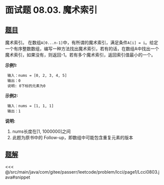 # 面试题 08.03. 魔术索引

## [题目](https://leetcode.cn/problems/magic-index-lcci/)
魔术索引。 在数组`A[0...n-1]`中，有所谓的魔术索引，满足条件`A[i] = i`。给定一个有序整数数组，编写一种方法找出魔术索引，若有的话，在数组A中找出一个魔术索引，如果没有，则返回-1。若有多个魔术索引，返回索引值最小的一个。

**示例1:**

```
 输入：nums = [0, 2, 3, 4, 5]
 输出：0
 说明: 0下标的元素为0
```

**示例2:**

```
 输入：nums = [1, 1, 1]
 输出：1
```

**说明:**

1. nums长度在\[1, 1000000\]之间
2. 此题为原书中的 Follow-up，即数组中可能包含重复元素的版本


## [题解](https://github.com/PasseRR/JavaLeetCode/blob/master/src/main/java/com/gitee/passerr/leetcode/problem/lcci/page1/Lcci0803.java)

<<< @/src/main/java/com/gitee/passerr/leetcode/problem/lcci/page1/Lcci0803.java#snippet

